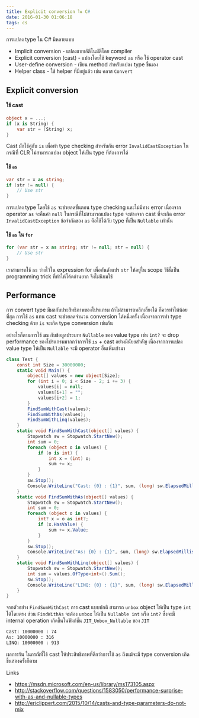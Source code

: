 ```yaml
---
title: Explicit conversion ใน C#
date: 2016-01-30 01:06:18
tags: cs
---
```


การแปลง type ใน C# มีหลายแบบ

- Implicit conversion - แปลงแบบอัติโนมัติโดย compiler
- Explicit conversion (cast) - แปลงโดยใช้ keyword `as` หรือ ใช้ operator cast
- User-define conversion - เขียน method สำหรับแปลง type ขึ้นเอง
- Helper class - ใช้ helper ที่มีอยู่แล้ว เช่น คลาส `Convert`

## Explicit conversion

#### ใช้ cast

``` csharp
object x = ...;
if (x is String) {
    var str = (String) x;
}
```

Cast มักใช้คู่กับ `is` เพื่อทำ type checking สำหรับกัน error  `InvalidCastException` ในกรณีที่ CLR ไม่สามารถแปลง object ให้เป็น type ที่ต้องการได้

#### ใช้ `as`

``` csharp
var str = x as string;
if (str != null) {
    // Use str
}
```

การแปลง type โดยใช้ `as` จะช่วยลดขั้นตอน type checking และไม่มีทาง error เนื่องจาก operator `as` จะคืนค่า `null` ในกรณีที่ไม่สามารถแปลง type จะต่างจาก cast ที่จะเกิด error `InvalidCastException` ข้อจำกัดของ `as` คือใช้ได้กับ type ที่เป็น `Nullable` เท่านั้น

#### ใช้ `as` ใน `for`

``` csharp
for (var str = x as string; str != null; str = null) {
    // Use str
}
```

เราสามารถใช้ `as` ว่างไว้ใน expression for เพื่อกันตังแปร `str` ให้อยู่ใน scope วิธีนี้เป็น programming trick ที่ทำให้โค้ดอ่านยาก จึงไม่นิยมใช้


## Performance

การ convert type มีผลกับประสิทธิภาพของโปรแกรม ถ้าไม่สามารถหลีกเลี่ยงได้ ก็ควรทำให้น้อยที่สุด การใช้ `as` แทน cast จะช่วยลดจำนวน conversion ได้หนึ่งครั้ง เนื่องจากการทำ type checking ด้วย `is` จะเกิด type conversion เช่นกัน

อย่างไรก็ตามการใช้ as กับข้อมูลประเภท `Nullable` ของ value type เช่น `int?` จะ drop performance ของโปรแกรมมากกว่าการใช้ `is` + cast อย่างมีนัยยสำคัญ เนื่องจากการแปลง value type ให้เป็น `Nullable` จะมี operator อื่นเพิ่มเข้ามา

``` csharp
class Test {
    const int Size = 30000000;
    static void Main() {
        object[] values = new object[Size];
        for (int i = 0; i < Size - 2; i += 3) {
            values[i] = null;
            values[i+1] = "";
            values[i+2] = 1;
        }
        FindSumWithCast(values);
        FindSumWithAs(values);
        FindSumWithLinq(values);
    }
    static void FindSumWithCast(object[] values) {
        Stopwatch sw = Stopwatch.StartNew();
        int sum = 0;
        foreach (object o in values) {
            if (o is int) {
                int x = (int) o;
                sum += x;
            }
        }
        sw.Stop();
        Console.WriteLine("Cast: {0} : {1}", sum, (long) sw.ElapsedMilliseconds);
    }
    static void FindSumWithAs(object[] values) {
        Stopwatch sw = Stopwatch.StartNew();
        int sum = 0;
        foreach (object o in values) {
            int? x = o as int?;
            if (x.HasValue) {
                sum += x.Value;
            }
        }
        sw.Stop();
        Console.WriteLine("As: {0} : {1}", sum, (long) sw.ElapsedMilliseconds);
    }
    static void FindSumWithLinq(object[] values) {
        Stopwatch sw = Stopwatch.StartNew();
        int sum = values.OfType<int>().Sum();
        sw.Stop();
        Console.WriteLine("LINQ: {0} : {1}", sum, (long) sw.ElapsedMilliseconds);
    }
}
```

จากตัวอย่าง `FindSumWithCast` การ cast แบบปกติ สามารถ `unbox` object ให้เป็น type `int` ได้โดยตรง ส่วน `FindWithAs` จะต้อง `unbox` ให้เป็น `Nullable int` หรือ `int?` ซึ่งจะมี internal operation เกิดขึ้นในฟังก์ชั่น `JIT_Unbox_Nullable` ของ `JIT`

```bash
Cast: 10000000 : 74
As: 10000000 : 316
LINQ: 10000000 : 913
```

ผลการรัน ในกรณีที่ใช้ cast ให้ประสิทธิภาพที่ดีกว่าการใช้ `as` ถึงแม้จะมี type conversion เกิดขึ้นสองครั้งก็ตาม

Links

- https://msdn.microsoft.com/en-us/library/ms173105.aspx
- http://stackoverflow.com/questions/1583050/performance-surprise-with-as-and-nullable-types
- http://ericlippert.com/2015/10/14/casts-and-type-parameters-do-not-mix

